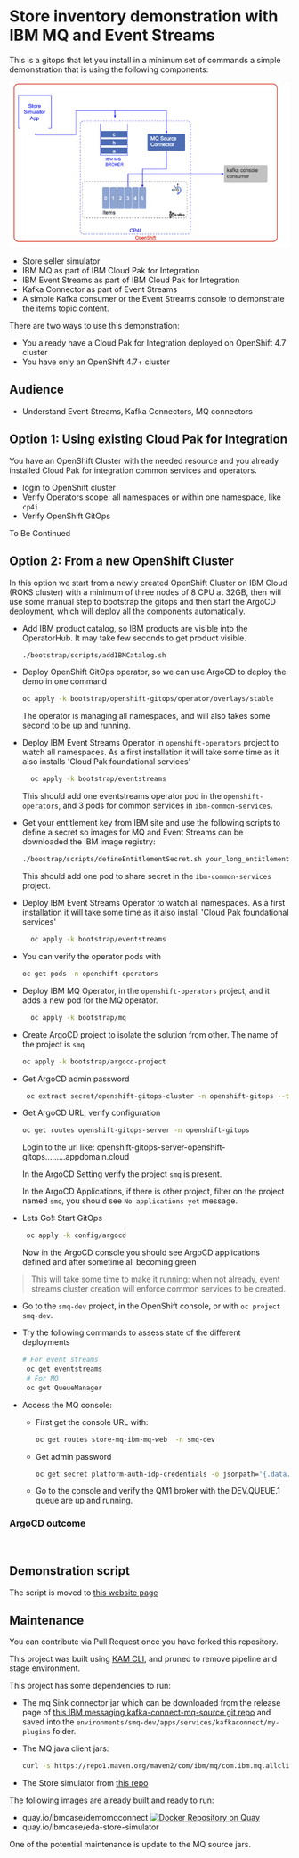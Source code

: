 # Store inventory demonstration with IBM MQ and Event Streams

This is a gitops that let you install in a minimum set of commands a simple demonstration
that is using the following components:

![](docs/es-mq-demo.png)

* Store seller simulator
* IBM MQ as part of IBM Cloud Pak for Integration
* IBM Event Streams as part of IBM Cloud Pak for Integration
* Kafka Connector as part of Event Streams
* A simple Kafka consumer or the Event Streams console to demonstrate the items topic content.


There are two ways to use this demonstration:

* You already have a Cloud Pak for Integration deployed on OpenShift 4.7 cluster
* You have only an OpenShift 4.7+ cluster


## Audience

* Understand Event Streams, Kafka Connectors, MQ connectors

## Option 1: Using existing Cloud Pak for Integration

You have an OpenShift Cluster with the needed resource and you already installed Cloud Pak
for integration common services and operators.

* login to OpenShift cluster
* Verify Operators scope: all namespaces or within one namespace, like `cp4i`
* Verify OpenShift GitOps 

To Be Continued 


## Option 2: From a new OpenShift Cluster

In this option we start from a newly created OpenShift Cluster on IBM Cloud (ROKS cluster) with a minimum of three nodes of 8 CPU at 32GB,
then will use some manual step to bootstrap the gitops and then start the ArgoCD deployment, which
will deploy all the components automatically.

* Add IBM product catalog, so IBM products are visible into the OperatorHub. 
It may take few seconds to get product visible.

  ```sh
  ./bootstrap/scripts/addIBMCatalog.sh
  ```

* Deploy OpenShift GitOps operator, so we can use ArgoCD to deploy the demo in one command

  ```sh
  oc apply -k bootstrap/openshift-gitops/operator/overlays/stable
  ```

  The operator is managing all namespaces, and will also takes some second to be up and running.

* Deploy IBM Event Streams Operator in `openshift-operators` project to watch all namespaces. As a first installation
it will take some time as it also installs 'Cloud Pak foundational services'

  ```sh
    oc apply -k bootstrap/eventstreams
  ```
  This should add one eventstreams operator pod in the `openshift-operators`, and 3 pods for common services in `ibm-common-services`.

* Get your entitlement key from IBM site and use the following scripts to define a secret so
images for MQ and Event Streams can be downloaded the IBM image registry: 

  ```sh
  ./boostrap/scripts/defineEntitlementSecret.sh your_long_entitlement_key 
  ```

  This should add one pod to share secret in the `ibm-common-services` project.


* Deploy IBM Event Streams Operator to watch all namespaces. As a first installation
it will take some time as it also install 'Cloud Pak foundational services'

  ```sh
    oc apply -k bootstrap/eventstreams
  ```

* You can verify the operator pods with 

  ```sh
  oc get pods -n openshift-operators
  ```

* Deploy IBM MQ Operator, in the `openshift-operators` project, and it adds a new pod for the MQ operator.

  ```sh
    oc apply -k bootstrap/mq
  ```

* Create ArgoCD project to isolate the solution from other. The name of the project is `smq`

  ```sh
  oc apply -k bootstrap/argocd-project
  ```

* Get ArgoCD admin password

  ```sh
   oc extract secret/openshift-gitops-cluster -n openshift-gitops --to=- 
  ```

* Get ArgoCD URL, verify configuration

  ```sh
  oc get routes openshift-gitops-server -n openshift-gitops
  ```

  Login to the url like: openshift-gitops-server-openshift-gitops.........appdomain.cloud 

  In the ArgoCD Setting verify the project `smq` is present.
  
  In the ArgoCD Applications, if there is other project, filter on the project named `smq`, you should see `No applications yet` message.

* Lets Go!: Start GitOps

  ```sh
   oc apply -k config/argocd 
  ```

  Now in the ArgoCD console you should see ArgoCD applications defined and after sometime all becoming green

> This will take some time to make it running: when not already, event streams cluster creation will enforce common services to be created.

* Go to the `smq-dev` project, in the OpenShift console, or with `oc project smq-dev`. 

* Try the following commands to assess state of the different  deployments

  ```sh
  # For event streams
   oc get eventstreams
   # For MQ
   oc get QueueManager
   ```

* Access the MQ console: 

   * First get the console URL with: 

      ```sh
      oc get routes store-mq-ibm-mq-web  -n smq-dev
      ```
  * Get admin password

      ```sh
      oc get secret platform-auth-idp-credentials -o jsonpath='{.data.admin_password}' -n ibm-common-services | base64 --decode && echo ""
      ```
  * Go to the console and verify the QM1 broker with the DEV.QUEUE.1  queue are up and running.


### ArgoCD outcome

![]()

## Demonstration script

The script is moved to [this website page](https://ibm-cloud-architecture.github.io/refarch-eda/use-cases/connect-mq/)

## Maintenance

You can contribute via Pull Request once you have forked this repository.

This project was built using [KAM CLI](https://github.com/redhat-developer/kam), and pruned to remove pipeline and stage environment.

This project has some dependencies to run:

* The mq Sink connector jar which can be downloaded from the release page of [this IBM messaging  kafka-connect-mq-source git repo](https://github.com/ibm-messaging/kafka-connect-mq-source) and 
saved into the `environments/smq-dev/apps/services/kafkaconnect/my-plugins` folder.
* The MQ java client jars:

   ```sh
   curl -s https://repo1.maven.org/maven2/com/ibm/mq/com.ibm.mq.allclient/9.2.2.0/com.ibm.mq.allclient-9.2.2.0.jar -o com.ibm.mq.allclient-9.2.2.0.jar
   ```
* The Store simulator from [this repo](https://github.com/ibm-cloud-architecture/refarch-eda-store-simulator)

The following images are already built and ready to run:

* quay.io/ibmcase/demomqconnect [![Docker Repository on Quay](https://recovery.quay.io/repository/ibmcase/demomqconnect/status "Docker Repository on Quay")](https://recovery.quay.io/repository/ibmcase/demomqconnect)
* quay.io/ibmcase/eda-store-simulator

One of the potential maintenance is update to the MQ source jars.